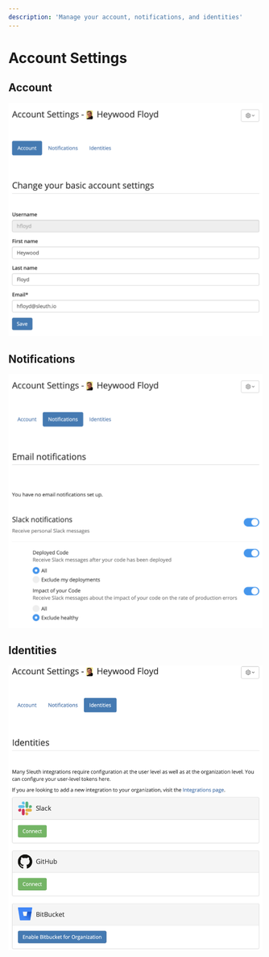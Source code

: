 ```yaml
---
description: 'Manage your account, notifications, and identities'
---
```


# Account Settings

## Account

![](.gitbook/assets/account-settings-account.png)

## Notifications

![](.gitbook/assets/account-settings-notifications.png)

## Identities

![](.gitbook/assets/account-settings-identities.png)

